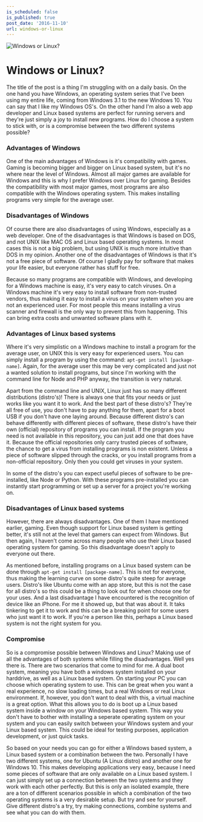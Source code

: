 ```yaml
---
is_scheduled: false
is_published: true
post_date: '2016-11-10'
url: windows-or-linux
---
```

![Windows or Linux?](/images/articles/deer.jpg "Windows or Linux?")

# Windows or Linux?

The title of the post is a thing I'm struggling with on a daily basis. On the one hand you have Windows, an operating system series that I've been using my entire life, coming from Windows 3.1 to the new Windows 10. You can say that I like my Windows OS's. On the other hand I'm also a web app developer and Linux based systems are perfect for running servers and they're just simply a joy to install new programs. How do I choose a system to stick with, or is a compromise between the two different systems possible?

### Advantages of Windows

One of the main advantages of Windows is it's compatibility with games. Gaming is becoming bigger and bigger on Linux based system, but it's no where near the level of Windows. Almost all major games are available for Windows and this is why I prefer Windows over Linux for gaming. Besides the compatibility with most major games, most programs are also compatible with the Windows operating system. This makes installing programs very simple for the average user.

### Disadvantages of Windows

Of course there are also disadvantages of using Windows, especially as a web developer. One of the disadvantages is that Windows is based on DOS, and not UNIX like MAC OS and Linux based operating systems. In most cases this is not a big problem, but using UNIX is much more intuitive than DOS in my opinion. Another one of the disadvantages of Windows is that it's not a free piece of software. Of course I gladly pay for software that makes your life easier, but everyone rather has stuff for free.

Because so many programs are compatible with Windows, and developing for a Windows machine is easy, it's very easy to catch viruses. On a Windows machine it's very easy to install software from non-trusted vendors, thus making it easy to install a virus on your system when you are not an experienced user. For most people this means installing a virus scanner and firewall is the only way to prevent this from happening. This can bring extra costs and unwanted software plans with it.

### Advantages of Linux based systems

Where it's very simplistic on a Windows machine to install a program for the average user, on UNIX this is very easy for experienced users. You can simply install a program by using the command: ``apt-get install [package-name]``. Again, for the average user this may be very complicated and just not a wanted solution to install programs, but since I'm working with the command line for Node and PHP anyway, the transition is very natural.

Apart from the command line and UNIX, Linux just has so many different distributions (distro's)! There is always one that fits your needs or just works like you want it to work. And the best part of these distro's? They're all free of use, you don't have to pay anything for them, apart for a boot USB if you don't have one laying around. Because different distro's can behave differently with different pieces of software, these distro's have their own (official) repository of programs you can install. If the program you need is not available in this repository, you can just add one that does have it. Because the official repositories only carry trusted pieces of software, the chance to get a virus from installing programs is non existent. Unless a piece of software slipped through the cracks, or you install programs from a non-official repository. Only then you could get viruses in your system.

In some of the distro's you can expect useful pieces of software to be pre-installed, like Node or Python. With these programs pre-installed you can instantly start programming or set up a server for a project you're working on.

### Disadvantages of Linux based systems

However, there are always disadvantages. One of them I have mentioned earlier, gaming. Even though support for Linux based system is getting better, it's still not at the level that gamers can expect from Windows. But then again, I haven't come across many people who use their Linux based operating system for gaming. So this disadvantage doesn't apply to everyone out there.

As mentioned before, installing programs on a Linux based system can be done through ``apt-get install [package-name]``. This is not for everyone, thus making the learning curve on some distro's quite steep for average users. Distro's like Ubuntu come with an app store, but this is not the case for all distro's so this could be a thing to look out for when choose one for your uses. And a last disadvantage I have encountered is the recognition of device like an iPhone. For me it showed up, but that was about it. It taks tinkering to get it to work and this can be a breaking point for some users who just want it to work. If you're a person like this, perhaps a Linux based system is not the right system for you.

### Compromise

So is a compromise possible between Windows and Linux? Making use of all the advantages of both systems while filling the disadvantages. Well yes there is. There are two scenarios that come to mind for me. A dual boot system, meaning you have both a windows system installed on your harddrive, as well as a Linux based system. On starting your PC you can choose which operating system to use. This can be great when you want a real experience, no slow loading times, but a real Windows or real Linux environment. If, however, you don't want to deal with this, a virtual machine is a great option. What this allows you to do is boot up a Linux based system inside a window on your Windows based system. This way you don't have to bother with installing a seperate operating system on your system and you can easily switch between your Windows system and your Linux based system. This could be ideal for testing purposes, application development, or just quick tasks.

So based on your needs you can go for either a Windows based system, a Linux based system or a combination between the two. Personally I have two different systems, one for Ubuntu (A Linux distro) and another one for Windows 10. This makes developing applications very easy, because I need some pieces of software that are only available on a Linux based system. I can just simply set up a connection between the two systems and they work with each other perfectly. But this is only an isolated example, there are a ton of different scenarios possible in which a combination of the two operating systems is a very desirable setup. But try and see for yourself. Give different distro's a try, try making connections, combine systems and see what you can do with them.